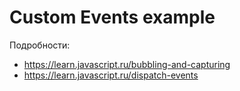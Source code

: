 # Custom Events example

Подробности:

- <https://learn.javascript.ru/bubbling-and-capturing>
- <https://learn.javascript.ru/dispatch-events>
